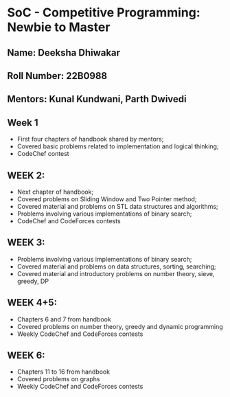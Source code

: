 # SoC - Competitive Programming: Newbie to Master
## Name: Deeksha Dhiwakar
## Roll Number: 22B0988
## Mentors: Kunal Kundwani, Parth Dwivedi

## Week 1
* First four chapters of handbook shared by mentors; 
* Covered basic problems related to implementation and logical thinking; 
* CodeChef contest

## WEEK 2:
* Next chapter of handbook; 
* Covered problems on Sliding Window and Two Pointer method; 
* Covered material and problems on STL data structures and algorithms; 
* Problems involving various implementations of binary search; 
* CodeChef and CodeForces contests
       
## WEEK 3:
* Problems involving various implementations of binary search; 
* Covered material and problems on data structures, sorting, searching; 
* Covered material and introductory problems on number theory, sieve, greedy, DP
        
## WEEK 4+5: 
* Chapters 6 and 7 from handbook
* Covered problems on number theory, greedy and dynamic programming
* Weekly CodeChef and CodeForces contests

## WEEK 6:
* Chapters 11 to 16 from handbook
* Covered problems on graphs
* Weekly CodeChef and CodeForces contests
